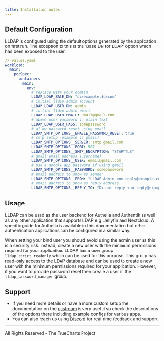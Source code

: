 ```yaml
---
title: Installation notes
---
```


## Default Configuration

LLDAP is configured using the default options generated by the application on first run. The exception to this is the 'Base DN for LDAP' option which has been exposed to the user.

```yaml
// values.yaml
workload:
  main:
    podSpec:
      containers:
        main:
          env:
            # replace with your domain
            LLDAP_LDAP_BASE_DN: "dc=example,dc=com"
            # initial lldap admin account
            LLDAP_LDAP_USER_DN: admin
            # initial lldap admin email
            LLDAP_LDAP_USER_EMAIL: email@gmail.com
            # above user password in plain text
            LLDAP_LDAP_USER_PASS: somepassword
            # allow password reset using email
            LLDAP_SMTP_OPTIONS__ENABLE_PASSWORD_RESET: true
            # smtp setup (example is gmail)
            LLDAP_SMTP_OPTIONS__SERVER: smtp.gmail.com
            LLDAP_SMTP_OPTIONS__PORT: 587
            LLDAP_SMTP_OPTIONS__SMTP_ENCRYPTION: "STARTTLS"
            # gmail email address (username)
            LLDAP_SMTP_OPTIONS__USER: email@gmail.com
            # use a google app password if using gmail
            LLDAP_SMTP_OPTIONS__PASSWORD: somepassword
            # email address to show as sender
            LLDAP_SMTP_OPTIONS__FROM: "LLDAP Admin <no-reply@example.com>"
            # email address to show as reply address
            LLDAP_SMTP_OPTIONS__REPLY_TO: "Do not reply <no-reply@example.com>"
```

## Usage

LLDAP can be used as the user backend for Authelia and Authentik as well as any other application that supports LDAP e.g. Jellyfin and Nextcloud. A specific guide for Authelia is available in this documentation but other authentication applications can be configured in a similar way.

When setting your bind user you should avoid using the admin user as this is a security risk. Instead, create a new user with the minimum permissions required for your application. LLDAP has a user group `lldap_strict_readonly` which can be used for this purpose. This group has read-only access to the LDAP database and can be used to create a new user with the minimum permissions required for your application. However, if you want to provide password reset then create a user in the `lldap_password_manager` group.

## Support

- If you need more details or have a more custom setup the documentation on the [upstream](https://github.com/lldap/lldap) is very useful so check the descriptions of the options there including example configs for various apps.
- You can also reach us using [Discord](https://discord.gg/tVsPTHWTtr) for real-time feedback and support

---

All Rights Reserved - The TrueCharts Project
